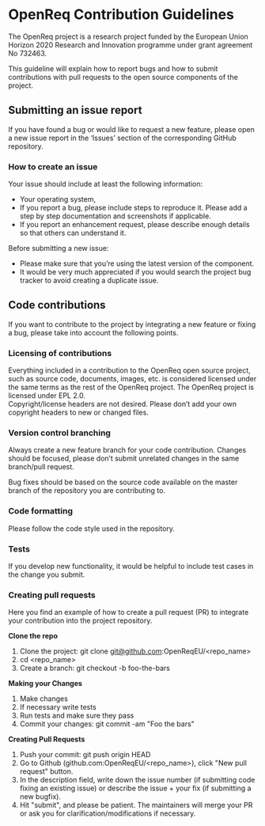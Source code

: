 # OpenReq Contribution Guidelines

The OpenReq project is a research project funded by the European Union Horizon 2020 Research and Innovation programme under grant agreement No 732463.

This guideline will explain how to report bugs and how to submit contributions with pull requests to the open source components of the project.

## Submitting an issue report
If you have found a bug or would like to request a new feature, please open a new issue report in the ‘Issues’ section of the corresponding GitHub repository.

### How to create an issue
Your issue should include at least the following information:
- Your operating system,
- If you report a bug, please include steps to reproduce it. Please add a step by step documentation and screenshots if applicable.
- If you report an enhancement request, please describe enough details so that others can understand it.

Before submitting a new issue:  
- Please make sure that you’re using the latest version of the component. 
- It would be very much appreciated if you would search the project bug tracker to avoid creating a duplicate issue.

## Code contributions
If you want to contribute to the project by integrating a new feature or fixing a bug, please take into account the following points.

### Licensing of contributions
Everything included in a contribution to the OpenReq open source project, such as source code, documents, images, etc. is considered licensed under the same terms as the rest of the OpenReq project. The OpenReq project is licensed under EPL 2.0.  
Copyright/license headers are not desired. Please don’t add your own copyright headers to new or changed files.

### Version control branching
Always create a new feature branch for your code contribution. Changes should be focused, please don’t submit unrelated changes in the same branch/pull request.

Bug fixes should be based on the source code available on the master branch of the repository you are contributing to.

### Code formatting
Please follow the code style used in the repository.

### Tests
If you develop new functionality, it would be helpful to include test cases in the change you submit.

### Creating pull requests
Here you find an example of how to create a pull request (PR) to integrate your contribution into the project repository.

**Clone the repo**   
1. Clone the project: git clone git@github.com:OpenReqEU/<repo_name>
2. cd <repo_name>
3. Create a branch: git checkout -b foo-the-bars

**Making your Changes**  
1. Make changes
2. If necessary write tests
3. Run tests and make sure they pass
4. Commit your changes: git commit -am "Foo the bars"

**Creating Pull Requests**  
1. Push your commit: git push origin HEAD
2. Go to Github (github.com:OpenReqEU/<repo_name>), click "New pull request" button.
3. In the description field, write down the issue number (if submitting code fixing an existing issue) or describe the issue + your fix (if submitting a new bugfix).
4. Hit "submit", and please be patient. The maintainers will merge your PR or ask you for clarification/modifications if necessary.


